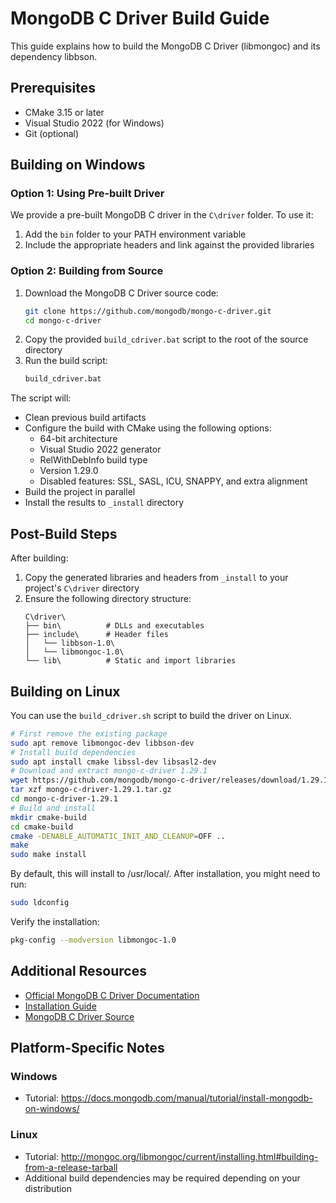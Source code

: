 # MongoDB C Driver Build Guide
This guide explains how to build the MongoDB C Driver (libmongoc) and its dependency libbson.
## Prerequisites
- CMake 3.15 or later
- Visual Studio 2022 (for Windows)
- Git (optional)
## Building on Windows

### Option 1: Using Pre-built Driver
We provide a pre-built MongoDB C driver in the `C\driver` folder. To use it:
1. Add the `bin` folder to your PATH environment variable
2. Include the appropriate headers and link against the provided libraries

### Option 2: Building from Source
1. Download the MongoDB C Driver source code:
   ```bash
   git clone https://github.com/mongodb/mongo-c-driver.git
   cd mongo-c-driver
   ```
2. Copy the provided `build_cdriver.bat` script to the root of the source directory
3. Run the build script:
   ```bash
   build_cdriver.bat
   ```
The script will:
- Clean previous build artifacts
- Configure the build with CMake using the following options:
  - 64-bit architecture
  - Visual Studio 2022 generator
  - RelWithDebInfo build type
  - Version 1.29.0
  - Disabled features: SSL, SASL, ICU, SNAPPY, and extra alignment
- Build the project in parallel
- Install the results to `_install` directory
## Post-Build Steps
After building:
1. Copy the generated libraries and headers from `_install` to your project's `C\driver` directory
2. Ensure the following directory structure:
   ```
   C\driver\
   ├── bin\          # DLLs and executables
   ├── include\      # Header files
   │   └── libbson-1.0\
   │   └── libmongoc-1.0\
   └── lib\          # Static and import libraries
   ```
## Building on Linux
You can use the `build_cdriver.sh` script to build the driver on Linux.
```bash
# First remove the existing package
sudo apt remove libmongoc-dev libbson-dev
# Install build dependencies
sudo apt install cmake libssl-dev libsasl2-dev
# Download and extract mongo-c-driver 1.29.1
wget https://github.com/mongodb/mongo-c-driver/releases/download/1.29.1/mongo-c-driver-1.29.1.tar.gz
tar xzf mongo-c-driver-1.29.1.tar.gz
cd mongo-c-driver-1.29.1
# Build and install
mkdir cmake-build
cd cmake-build
cmake -DENABLE_AUTOMATIC_INIT_AND_CLEANUP=OFF ..
make
sudo make install
```
By default, this will install to /usr/local/. After installation, you might need to run:
```bash
sudo ldconfig
```
Verify the installation:
```bash
pkg-config --modversion libmongoc-1.0
```

## Additional Resources
- [Official MongoDB C Driver Documentation](https://www.mongodb.com/docs/languages/c/)
- [Installation Guide](https://www.mongodb.com/docs/languages/c/c-driver/current/get-started/download-and-install/)
- [MongoDB C Driver Source](https://github.com/mongodb/mongo-c-driver)
## Platform-Specific Notes
### Windows
- Tutorial: https://docs.mongodb.com/manual/tutorial/install-mongodb-on-windows/
### Linux
- Tutorial: http://mongoc.org/libmongoc/current/installing.html#building-from-a-release-tarball
- Additional build dependencies may be required depending on your distribution